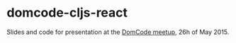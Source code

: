 # domcode-cljs-react
Slides and code for presentation at the [DomCode meetup](http://www.meetup.com/DomCode/events/222548762/), 26h of May 2015.

